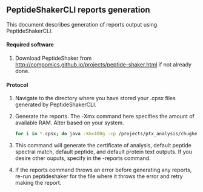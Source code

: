 ## PeptideShakerCLI reports generation

This document describes generation of reports output using PeptideShakerCLI. 

#### Required software

1. Download PeptideShaker from http://compomics.github.io/projects/peptide-shaker.html if not already done.


#### Protocol

1. Navigate to the directory where you have stored your .cpsx files generated by PeptideShakerCLI.
2. Generate the reports. The -Xmx command here specifies the amount of available RAM. Alter based on your system.

	~~~bash
	for i in *.cpsx; do java -Xmx400g -cp /projects/ptx_analysis/chughes/software/software_searchGUI/PeptideShaker-1.16.11/PeptideShaker-1.16.11.jar eu.isas.peptideshaker.cmd.ReportCLI -in /projects/ptx_analysis/chughes/projects-current/test-project/results-output/$i -out_reports /projects/ptx_analysis/chughes/projects-current/test-project/reports-output/ -reports 0,3,5,7; done
	~~~

3. This command will generate the certificate of analysis, default peptide spectral match, default peptide, and default protein text outputs. If you desire other ouputs, specify in the -reports command.
4. If the reports command throws an error before generating any reports, re-run peptideshaker for the file where it throws the error and retry making the report. 
